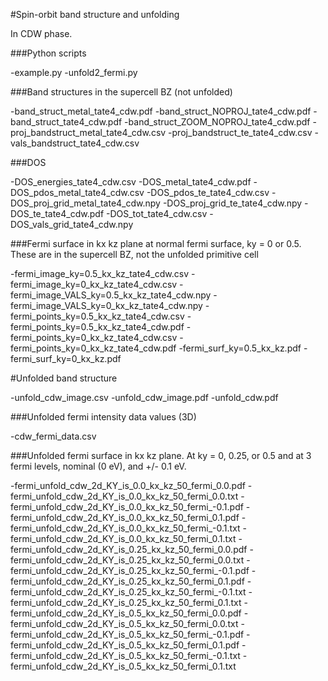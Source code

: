 #Spin-orbit band structure and unfolding

In CDW phase.

###Python scripts

-example.py
-unfold2_fermi.py


###Band structures in the supercell BZ (not unfolded)

-band_struct_metal_tate4_cdw.pdf
-band_struct_NOPROJ_tate4_cdw.pdf
-band_struct_tate4_cdw.pdf
-band_struct_ZOOM_NOPROJ_tate4_cdw.pdf
-proj_bandstruct_metal_tate4_cdw.csv
-proj_bandstruct_te_tate4_cdw.csv
-vals_bandstruct_tate4_cdw.csv

###DOS

-DOS_energies_tate4_cdw.csv
-DOS_metal_tate4_cdw.pdf
-DOS_pdos_metal_tate4_cdw.csv
-DOS_pdos_te_tate4_cdw.csv
-DOS_proj_grid_metal_tate4_cdw.npy
-DOS_proj_grid_te_tate4_cdw.npy
-DOS_te_tate4_cdw.pdf
-DOS_tot_tate4_cdw.csv
-DOS_vals_grid_tate4_cdw.npy

###Fermi surface in kx kz plane at normal fermi surface, ky = 0 or 0.5. These are in the supercell BZ, not the unfolded primitive cell

-fermi_image_ky=0.5_kx_kz_tate4_cdw.csv
-fermi_image_ky=0_kx_kz_tate4_cdw.csv
-fermi_image_VALS_ky=0.5_kx_kz_tate4_cdw.npy
-fermi_image_VALS_ky=0_kx_kz_tate4_cdw.npy
-fermi_points_ky=0.5_kx_kz_tate4_cdw.csv
-fermi_points_ky=0.5_kx_kz_tate4_cdw.pdf
-fermi_points_ky=0_kx_kz_tate4_cdw.csv
-fermi_points_ky=0_kx_kz_tate4_cdw.pdf
-fermi_surf_ky=0.5_kx_kz.pdf
-fermi_surf_ky=0_kx_kz.pdf


#Unfolded band structure

-unfold_cdw_image.csv
-unfold_cdw_image.pdf
-unfold_cdw.pdf

###Unfolded fermi intensity data values (3D)

-cdw_fermi_data.csv


###Unfolded fermi surface in kx kz plane.  At ky = 0, 0.25, or 0.5
and at 3 fermi levels, nominal (0 eV), and +/- 0.1 eV.

-fermi_unfold_cdw_2d_KY_is_0.0_kx_kz_50_fermi_0.0.pdf
-fermi_unfold_cdw_2d_KY_is_0.0_kx_kz_50_fermi_0.0.txt
-fermi_unfold_cdw_2d_KY_is_0.0_kx_kz_50_fermi_-0.1.pdf
-fermi_unfold_cdw_2d_KY_is_0.0_kx_kz_50_fermi_0.1.pdf
-fermi_unfold_cdw_2d_KY_is_0.0_kx_kz_50_fermi_-0.1.txt
-fermi_unfold_cdw_2d_KY_is_0.0_kx_kz_50_fermi_0.1.txt
-fermi_unfold_cdw_2d_KY_is_0.25_kx_kz_50_fermi_0.0.pdf
-fermi_unfold_cdw_2d_KY_is_0.25_kx_kz_50_fermi_0.0.txt
-fermi_unfold_cdw_2d_KY_is_0.25_kx_kz_50_fermi_-0.1.pdf
-fermi_unfold_cdw_2d_KY_is_0.25_kx_kz_50_fermi_0.1.pdf
-fermi_unfold_cdw_2d_KY_is_0.25_kx_kz_50_fermi_-0.1.txt
-fermi_unfold_cdw_2d_KY_is_0.25_kx_kz_50_fermi_0.1.txt
-fermi_unfold_cdw_2d_KY_is_0.5_kx_kz_50_fermi_0.0.pdf
-fermi_unfold_cdw_2d_KY_is_0.5_kx_kz_50_fermi_0.0.txt
-fermi_unfold_cdw_2d_KY_is_0.5_kx_kz_50_fermi_-0.1.pdf
-fermi_unfold_cdw_2d_KY_is_0.5_kx_kz_50_fermi_0.1.pdf
-fermi_unfold_cdw_2d_KY_is_0.5_kx_kz_50_fermi_-0.1.txt
-fermi_unfold_cdw_2d_KY_is_0.5_kx_kz_50_fermi_0.1.txt
